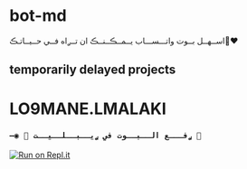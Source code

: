 # bot-md
اســهــل بــوت واتـــســـاب يــمــڪــنــڪ ان تــࢪاه فــي حــيــاتـڪ❤️‍🔥

## temporarily delayed projects
 
# LO9MANE.LMALAKI

### `—◉ 🌌 ࢪفـــع الــبــوت في ࢪيــبــلــيــت 🌌`

[![Run on Repl.it](https://repl.it/badge/github/louk123/loukibllise)](https://repl.it/github/louk123/loukibllise) 

